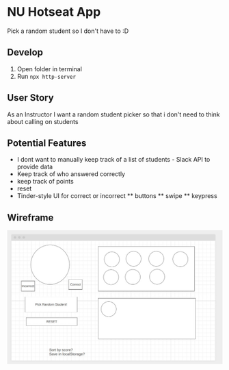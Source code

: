 # NU Hotseat App
Pick a random student so I don't have to :D

## Develop
1. Open folder in terminal
2. Run `npx http-server`

## User Story
As an Instructor
I want a random student picker
so that i don't need to think about calling on students

## Potential Features
* I dont want to manually keep track of a list of students - Slack API to provide data
* Keep track of who answered correctly
* keep track of points
* reset
* Tinder-style UI for correct or incorrect
  ** buttons
  ** swipe
  ** keypress 

## Wireframe
![Wireframe](wireframe.jpg)

